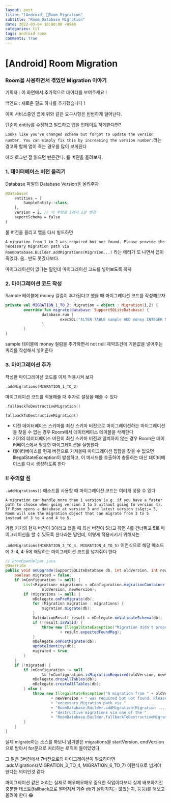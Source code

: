 ```yaml
---
layout: post
title: "[Android] Room Migration"
subtitle: "Room Database Migration"
date: 2022-03-04 18:00:00 +0900
categories: til
tags: android room
comments: true
---
```




# [Android] Room Migration



### Room을 사용하면서 겪었던 Migration 이야기



기획자 : 이 화면에서 추가적으로 데이터를 보여주세요 !

백엔드 : 새로운 필드 하나를 추가했습니다 !



이미 서비스중인 앱에 위와 같은 요구사항은 빈번하게 일어난다.

단순히 entity를 수정하고 빌드하고 앱을 업데이트 하게한다면?



`Looks like you've changed schema but forgot to update the version number. You can simply fix this by increasing the version number.`라는 경고와 함께 앱이 죽는 경우를 많이 보게된다

에러 로그만 잘 읽으면 반은간다. 룸 버젼을 올려보자.



### 1. 데이터베이스 버전 올리기

Database 파일의 Database Version을 올려주자

```kotlin
@Database(
    entities = [
        SampleEntity::class,
    ],
    version = 2, // 이 부분을 1에서 2로 변경
    exportSchema = false
)
```



룸 버전을 올리고 앱을 다시 빌드하면

`A migration from 1 to 2 was required but not found. Please provide the necessary Migration path via RoomDatabase.Builder.addMigrations(Migraion...)` 라는 에러가 또 나면서 앱이 죽었다. 음.. 반도 못갔나보다.

마이그레이션이 없다는 말인데 마이그레이션 코드를 넣어보도록 하자



### 2. 마이그레이션 코드 작성

Sample 테이블에 money 컬럼이 추가된다고 했을 때 마이그레이션 코드를 작성해보자

```kotlin
private val MIGRATION_1_TO_2: Migration = object : Migration(1,2) {
		override fun migrate(database: SupportSQLiteDatabase) {
				database.run {
						execSQL("ALTER TABLE sample ADD money INTEGER NOT NULL DEFAULT 0")
				}
		}
}
```

sample 테이블에 money 컬럼을 추가하면서 not null 제약조건에 기본값을 넣어주는 쿼리를 작성해서 넣어준다



### 3. 마이그레이션 추가

작성한 마이그레이션 코드를 이제 적용시켜 보자

```kotlin
.addMigrations(MIGRATION_1_TO_2)
```

마이그레이션 코드를 적용해줄 때 추가로 설정을 해줄 수 있다

```kotlin
.fallbackToDestructiveMigration()
```

`fallbackToDestructiveMigration()`

- 이전 데이터베이스 스키마를 최신 스키마 버전으로 마이그레이션하는 마이그레이션을 찾을 수 없는 경우 Room에서 데이터베이스 테이블을 삭제한다
- 기기의 데이터베이스 버전이 최신 스키마 버전과 일치하지 않는 경우 Room은 데이터베이스에서 필요한 마이그레이션을 실행한다
- 데이터베이스를 현재 버전으로 가져올때 마이그레이션 집합을 찾을 수 없으면 IllegalStateException이 발생하고, 이 메서드를 호출하여 충돌하는 대신 데이터베이스를 다시 생성하도록 한다



### ‼️ 주의할 점

`.addMigrations()` 메소드를 사용할 때 마이그레이션 코드는 여러개 넣을 수 있다

```
A migration can handle more than 1 version (e.g. if you have a faster path to choose when going version 3 to 5 without going to version 4). If Room opens a database at version 3 and latest version is&gt;= 5, Room will use the migration object that can migrate from 3 to 5 instead of 3 to 4 and 4 to 5.
```

가령 기기의 현재 버전이 3이라고 했을 때 최신 버전이 5라고 하면 4를 건너뛰고 5로 마이그레이션을 할 수 있도록 한다라는 말인데, 이렇게 적용시키기 위해서는

`.addMigrations(MIGRATION_3_TO_4, MIGRATION_4_TO_5)` 이런식으로 해당 메소드에 3-4, 4-5에 해당하는 마이그레이션 코드를 넘겨줘야 한다

```java
// RoomOpenHelper.java
@Override
public void onUpgrade(SupportSQLiteDatabase db, int oldVersion, int newVersion) {
    boolean migrated = false;
    if (mConfiguration != null) {
        List<Migration> migrations = mConfiguration.migrationContainer.findMigrationPath(
                oldVersion, newVersion);
        if (migrations != null) {
            mDelegate.onPreMigrate(db);
            for (Migration migration : migrations) {
                migration.migrate(db);
            }
            ValidationResult result = mDelegate.onValidateSchema(db);
            if (!result.isValid) {
                throw new IllegalStateException("Migration didn't properly handle: "
                        + result.expectedFoundMsg);
            }
            mDelegate.onPostMigrate(db);
            updateIdentity(db);
            migrated = true;
        }
    }
    if (!migrated) {
        if (mConfiguration != null
                && !mConfiguration.isMigrationRequired(oldVersion, newVersion)) {
            mDelegate.dropAllTables(db);
            mDelegate.createAllTables(db);
        } else {
            throw new IllegalStateException("A migration from " + oldVersion + " to "
                    + newVersion + " was required but not found. Please provide the "
                    + "necessary Migration path via "
                    + "RoomDatabase.Builder.addMigration(Migration ...) or allow for "
                    + "destructive migrations via one of the "
                    + "RoomDatabase.Builder.fallbackToDestructiveMigration* methods.");
        }
    }
}
```

실제 migrate하는 소스를 봐보니 넘겨받은 migrations을 startVersion, endVersion으로 받아서 for문으로 처리하는 로직이 들어있었다

그 말은 3버전에서 7버전으로의 마이그레이션이 필요하다면  .addMigrations(MIGRATION_3_TO_4, MIGRATION_6_TO_7) 이런식으로 넘겨야 한다는 의미인것 같다

마이그레이션 같은 처리는 실제로 매우매우매우 중요한 작업이다보니 실제 배포하기전 충분한 테스트(fallback으로 떨어져서 기존 db가 날아가지는 않았는지, 등등)를 해보고 올려야 한다 😂